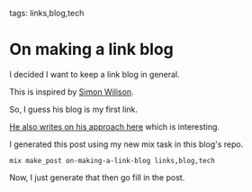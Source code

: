 tags: links,blog,tech

# On making a link blog

I decided I want to keep a link blog in general.

This is inspired by [Simon Wilison](https://simonwillison.net).

So, I guess his blog is my first link.

[He also writes on his approach here](https://simonwillison.net/2024/Dec/22/link-blog/) which is interesting.

I generated this post using my new mix task in this blog's repo.

```
mix make_post on-making-a-link-blog links,blog,tech
```

Now, I just generate that then go fill in the post.
